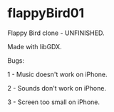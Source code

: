 # flappyBird01

Flappy Bird clone -   UNFINISHED.

Made with libGDX.

Bugs:

1 - Music doesn't work on iPhone.

2 - Sounds don't work on iPhone.

3 - Screen too small on iPhone.
